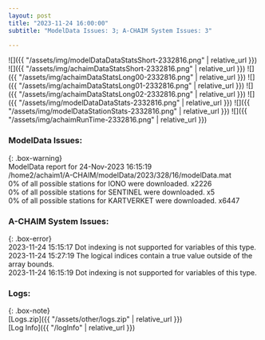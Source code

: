 ```yaml
---
layout: post
title: "2023-11-24 16:00:00"
subtitle: "ModelData Issues: 3; A-CHAIM System Issues: 3"

---
```


![]({{ "/assets/img/modelDataDataStatsShort-2332816.png" | relative_url }})
![]({{ "/assets/img/achaimDataStatsShort-2332816.png" | relative_url }})
![]({{ "/assets/img/achaimDataStatsLong00-2332816.png" | relative_url }})
![]({{ "/assets/img/achaimDataStatsLong01-2332816.png" | relative_url }})
![]({{ "/assets/img/achaimDataStatsLong02-2332816.png" | relative_url }})
![]({{ "/assets/img/modelDataDataStats-2332816.png" | relative_url }})
![]({{ "/assets/img/modelDataStationStats-2332816.png" | relative_url }})
![]({{ "/assets/img/achaimRunTime-2332816.png" | relative_url }})


### ModelData Issues:  
  
{: .box-warning}  
 ModelData report for 24-Nov-2023 16:15:19   
 /home2/achaim1/A-CHAIM/modelData/2023/328/16/modelData.mat   
 0% of all possible stations for IONO were downloaded. x2226   
 0% of all possible stations for SENTINEL were downloaded. x5   
 0% of all possible stations for KARTVERKET were downloaded. x6447   
  
### A-CHAIM System Issues:  
  
{: .box-error}  
2023-11-24 15:15:17 Dot indexing is not supported for variables of this type.  
2023-11-24 15:27:19 The logical indices contain a true value outside of the array bounds.  
2023-11-24 16:15:19 Dot indexing is not supported for variables of this type.  

### Logs:  
  
{: .box-note}  
[Logs.zip]({{ "/assets/other/logs.zip" | relative_url }})  
[Log Info]({{ "/logInfo" | relative_url }})  
